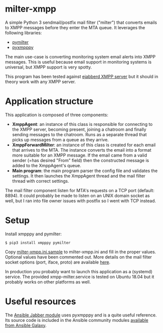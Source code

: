 # milter-xmpp

A simple Python 3 sendmail/postfix mail filter ("milter") that converts emails
to XMPP messages before they enter the MTA queue. It leverages the following
libraries:

* [pymilter](https://www.pymilter.org/)
* [pyxmpppy](http://xmpppy.sourceforge.net/)

The main use-case is converting monitoring system email alerts into XMPP
messages. This is useful because email support in monitoring systems is
universal, but XMPP support is very spotty.

This program has been tested against [ejabberd XMPP server](https://www.ejabberd.im)
but it should in theory work with any XMPP server.

# Application structure

This application is composed of three components:

* **XmppAgent**: an instance of this class is responsible for connecting to the XMPP server, becoming present, joining a chatroom and finally sending messages to the chatroom. Runs as a separate thread that picks up messages from a queue as they arrive.
* **XmppForwardMilter**: an instance of this class is created for each email that arrives to the MTA. The instance converts the email into a format more suitable for an XMPP message. If the email came from a valid sender (=has desired "From" field) then the constructed message is added to the XmppAgent's queue.
* **Main program**: the main program parser the config file and validates the settings. It then launches the XmppAgent thread and the mail filter thread with correct settings.

The mail filter component listen for MTA's requests on a TCP port (default:
8894). It could probably be made to listen on an UNIX domain socket as well,
but I ran into file owner issues with postfix so I went with TCP instead. 

# Setup

Install xmpppy and pymilter:

    $ pip3 install xmpppy pymilter

Copy [milter-xmpp.ini.sample](milter-xmpp.ini.sample) to milter-xmpp.ini and
fill in the proper values.  Optional values have been commented out. More
details on the mail filter socket options (port, iface, proto) are available
[here](https://pythonhosted.org/pymilter/namespacemilter.html).

In production you probably want to launch this application as a (systemd)
service. The provided xmpp-milter.service is tested on Ubuntu 18.04 but it
probably works on other platforms as well.

# Useful resources

The [Ansible Jabber module](https://docs.ansible.com/ansible/latest/modules/jabber_module.html)
uses pyxmpppy and is a quite useful reference. Its source code is included in
the Ansible community modules
[available from Ansible Galaxy](https://galaxy.ansible.com/community/general).

